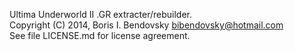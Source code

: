 Ultima Underworld II .GR extracter/rebuilder.  
Copyright (C) 2014, Boris I. Bendovsky <bibendovsky@hotmail.com>  
See file LICENSE.md for license agreement.
